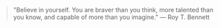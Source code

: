 > "Believe in yourself. You are braver than you think, more talented than you know, and capable of more than you imagine." — Roy T. Bennett

